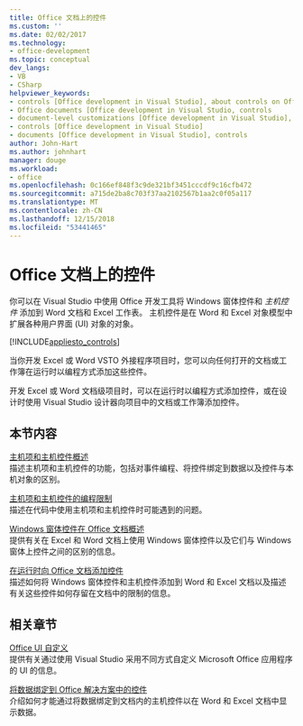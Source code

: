 ```yaml
---
title: Office 文档上的控件
ms.custom: ''
ms.date: 02/02/2017
ms.technology:
- office-development
ms.topic: conceptual
dev_langs:
- VB
- CSharp
helpviewer_keywords:
- controls [Office development in Visual Studio], about controls on Office documents
- Office documents [Office development in Visual Studio, controls
- document-level customizations [Office development in Visual Studio], controls
- controls [Office development in Visual Studio]
- documents [Office development in Visual Studio], controls
author: John-Hart
ms.author: johnhart
manager: douge
ms.workload:
- office
ms.openlocfilehash: 0c166ef848f3c9de321bf3451cccdf9c16cfb472
ms.sourcegitcommit: a715de2ba8c703f37aa2102567b1aa2c0f05a117
ms.translationtype: MT
ms.contentlocale: zh-CN
ms.lasthandoff: 12/15/2018
ms.locfileid: "53441465"
---
```

# <a name="controls-on-office-documents"></a>Office 文档上的控件
  你可以在 Visual Studio 中使用 Office 开发工具将 Windows 窗体控件和 *主机控件* 添加到 Word 文档和 Excel 工作表。 主机控件是在 Word 和 Excel 对象模型中扩展各种用户界面 (UI) 对象的对象。  
  
 [!INCLUDE[appliesto_controls](../vsto/includes/appliesto-controls-md.md)]  
  
 当你开发 Excel 或 Word VSTO 外接程序项目时，您可以向任何打开的文档或工作簿在运行时以编程方式添加这些控件。  
  
 开发 Excel 或 Word 文档级项目时，可以在运行时以编程方式添加控件，或在设计时使用 Visual Studio 设计器向项目中的文档或工作簿添加控件。  
  
## <a name="in-this-section"></a>本节内容  
 [主机项和主机控件概述](../vsto/host-items-and-host-controls-overview.md)  
 描述主机项和主机控件的功能，包括对事件编程、将控件绑定到数据以及控件与本机对象的区别。  
  
 [主机项和主机控件的编程限制](../vsto/programmatic-limitations-of-host-items-and-host-controls.md)  
 描述在代码中使用主机项和主机控件时可能遇到的问题。  
  
 [Windows 窗体控件在 Office 文档概述](../vsto/windows-forms-controls-on-office-documents-overview.md)  
 提供有关在 Excel 和 Word 文档上使用 Windows 窗体控件以及它们与 Windows 窗体上控件之间的区别的信息。  
  
 [在运行时向 Office 文档添加控件](../vsto/adding-controls-to-office-documents-at-run-time.md)  
 描述如何将 Windows 窗体控件和主机控件添加到 Word 和 Excel 文档以及描述有关这些控件如何存留在文档中的限制的信息。  
  
## <a name="related-sections"></a>相关章节  
 [Office UI 自定义](../vsto/office-ui-customization.md)  
 提供有关通过使用 Visual Studio 采用不同方式自定义 Microsoft Office 应用程序的 UI 的信息。  
  
 [将数据绑定到 Office 解决方案中的控件](../vsto/binding-data-to-controls-in-office-solutions.md)  
 介绍如何才能通过将数据绑定到文档内的主机控件以在 Word 和 Excel 文档中显示数据。  
  
  